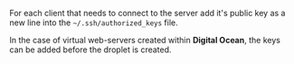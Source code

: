 For each client that needs to connect to the server add it's public key as a new line into the `~/.ssh/authorized_keys` file.

In the case of virtual web-servers created within **Digital Ocean**, the keys can be added before the droplet is created.
